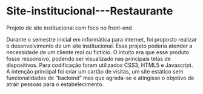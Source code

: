 # Site-institucional---Restaurante
Projeto de site institucional com foco no front-end

Durante o semestre inicial em informática para internet, foi proposto realizar o desenvolvimento de um site institucional. Esse projeto poderia atender a necessidade de um cliente real ou fictício. O intuito era que esse produto fosse responsivo, podendo ser visualizado nas principais telas de dispositivos. Para codificação foram utilizados CSS3, HTML5 e Javascript. A intenção principal foi criar um cartão de visitas, um site estático sem funcionalidades de “backend” mas que agrada-se e atingisse o objetivo de atrair pessoas para o estabelecimento.

